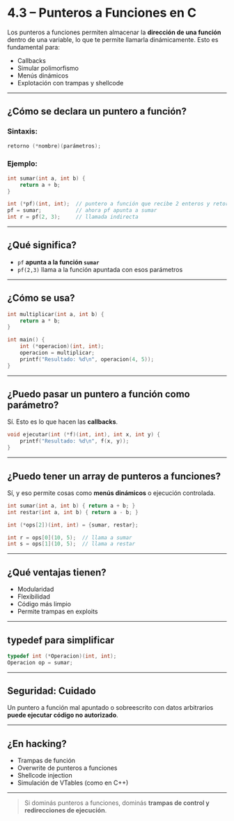 # 4.3 – Punteros a Funciones en C

Los punteros a funciones permiten almacenar la **dirección de una función** dentro de una variable, lo que te permite llamarla dinámicamente. Esto es fundamental para:

- Callbacks
- Simular polimorfismo
- Menús dinámicos
- Explotación con trampas y shellcode

---

## ¿Cómo se declara un puntero a función?

### Sintaxis:
```c
retorno (*nombre)(parámetros);
```

### Ejemplo:
```c
int sumar(int a, int b) {
    return a + b;
}

int (*pf)(int, int);  // puntero a función que recibe 2 enteros y retorna int
pf = sumar;           // ahora pf apunta a sumar
int r = pf(2, 3);     // llamada indirecta
```

---

## ¿Qué significa?

- `pf` **apunta a la función `sumar`**
- `pf(2,3)` llama a la función apuntada con esos parámetros

---

## ¿Cómo se usa?

```c
int multiplicar(int a, int b) {
    return a * b;
}

int main() {
    int (*operacion)(int, int);
    operacion = multiplicar;
    printf("Resultado: %d\n", operacion(4, 5));
}
```

---

## ¿Puedo pasar un puntero a función como parámetro?

Sí. Esto es lo que hacen las **callbacks**.

```c
void ejecutar(int (*f)(int, int), int x, int y) {
    printf("Resultado: %d\n", f(x, y));
}
```

---

## ¿Puedo tener un array de punteros a funciones?

Sí, y eso permite cosas como **menús dinámicos** o ejecución controlada.

```c
int sumar(int a, int b) { return a + b; }
int restar(int a, int b) { return a - b; }

int (*ops[2])(int, int) = {sumar, restar};

int r = ops[0](10, 5);  // llama a sumar
int s = ops[1](10, 5);  // llama a restar
```

---

## ¿Qué ventajas tienen?

- Modularidad
- Flexibilidad
- Código más limpio
- Permite trampas en exploits

---

## typedef para simplificar

```c
typedef int (*Operacion)(int, int);
Operacion op = sumar;
```

---

## Seguridad: Cuidado

Un puntero a función mal apuntado o sobreescrito con datos arbitrarios **puede ejecutar código no autorizado**.

---

## ¿En hacking?

- Trampas de función
- Overwrite de punteros a funciones
- Shellcode injection
- Simulación de VTables (como en C++)

---

> Si dominás punteros a funciones, dominás **trampas de control y redirecciones de ejecución**.
